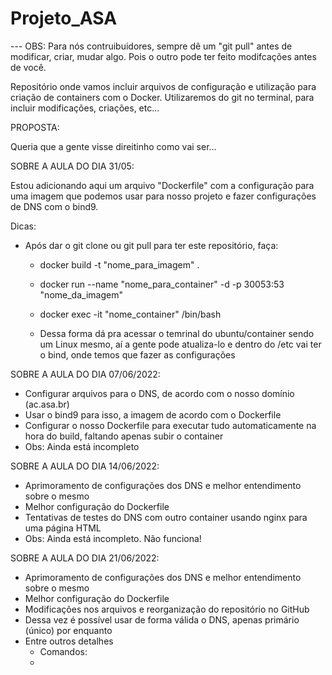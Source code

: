 # Projeto_ASA

--- OBS: Para nós contruibuidores, sempre dê um "git pull" antes de modificar, criar, mudar algo. Pois o outro pode ter feito modifcações antes de você.

Repositório onde vamos incluir arquivos de configuração e utilização para
criação de containers com o Docker. Utilizaremos do git no terminal, para incluir modificações, criações, etc...


PROPOSTA:

Queria que a gente visse direitinho como vai ser...


SOBRE A AULA DO DIA 31/05:

Estou adicionando aqui um arquivo "Dockerfile" com a configuração para uma imagem que podemos usar para nosso projeto e fazer configurações de DNS com o bind9.

Dicas:

- Após dar o git clone ou git pull para ter este repositório, faça:
    - docker build -t "nome_para_imagem" .
    - docker run --name "nome_para_container" -d -p 30053:53 "nome_da_imagem"
    - docker exec -it "nome_container" /bin/bash

    - Dessa forma dá pra acessar o temrinal do ubuntu/container sendo um Linux mesmo, aí a gente pode atualiza-lo e dentro do /etc vai ter o bind, onde temos que fazer as configurações

SOBRE A AULA DO DIA 07/06/2022:

- Configurar arquivos para o DNS, de acordo com o nosso domínio (ac.asa.br)
- Usar o bind9 para isso, a imagem de acordo com o Dockerfile
- Configurar o nosso Dockerfile para executar tudo automaticamente na hora do build, faltando apenas subir o container
- Obs: Ainda está incompleto

SOBRE A AULA DO DIA 14/06/2022:

- Aprimoramento de configurações dos DNS e melhor entendimento sobre o mesmo
- Melhor configuração do Dockerfile
- Tentativas de testes do DNS com outro container usando nginx para uma página HTML
- Obs: Ainda está incompleto. Não funciona!

SOBRE A AULA DO DIA 21/06/2022:

- Aprimoramento de configurações dos DNS e melhor entendimento sobre o mesmo
- Melhor configuração do Dockerfile
- Modificações nos arquivos e reorganização do repositório no GitHub
- Dessa vez é possível usar de forma válida o DNS, apenas primário (único) por enquanto
- Entre outros detalhes
    * Comandos:
    * 
